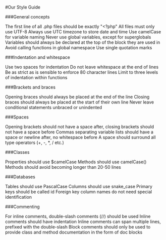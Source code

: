 #Our Style Guide


###General concepts

The first line of all .php files should be exactly "<?php"
All files must only use UTF-8
Always use UTC timezone to store date and time
Use camelCase for variable naming
Never use global variables, except for superglobals
Variables should always be declared at the top of the block they are used in
Avoid calling functions in global namespace
Use single quotation marks

###Indentation and whitespace

Use two spaces for indentation
Do not leave whitespace at the end of lines
Be as strict as is sensible to enforce 80 character lines
Limit to three levels of indentation within functions

###Brackets and braces

Opening braces should always be placed at the end of the line
Closing braces should always be placed at the start of their own line
Never leave conditional statements unbraced or unindented

###Spaces

Opening brackets should not have a space after, closing brackets should not have a space before
Commas separating variable lists should have a space or newline after, no whitespace before
A space should surround all type operators (+, -, *, / etc.)

###Classes

Properties should use $camelCase
Methods should use camelCase()
Methods should avoid becoming longer than 20-50 lines

###Databases

Tables should use PascalCase
Columns should use snake_case
Primary keys should be called id
Foreign key column names do not need special identification

###Commenting

For inline comments, double-slash comments (//) should be used
Inline comments should have indentation
Inline comments can span multiple lines, prefixed with the double-slash
Block comments should only be used to provide class and method documentation in the form of doc blocks

